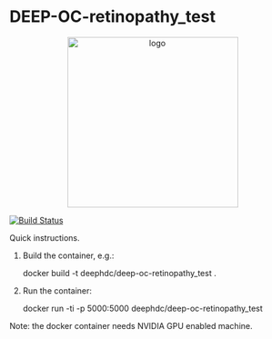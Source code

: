 DEEP-OC-retinopathy_test
============================================


<div align="center">
<img src="https://marketplace.deep-hybrid-datacloud.eu/images/logo-deep.png" alt="logo" width="300"/>
</div>

[![Build Status](https://jenkins.indigo-datacloud.eu/buildStatus/icon?job=Pipeline-as-code/DEEP-OC-org/DEEP-OC-retinopathy_test/master)](https://jenkins.indigo-datacloud.eu/job/Pipeline-as-code/job/DEEP-OC-org/job/DEEP-OC-retinopathy_test/job/master)


Quick instructions.

1. Build the container, e.g.:

    docker build -t deephdc/deep-oc-retinopathy_test .

2. Run the container:

    docker run -ti -p 5000:5000 deephdc/deep-oc-retinopathy_test

Note: the docker container needs NVIDIA GPU enabled machine.


